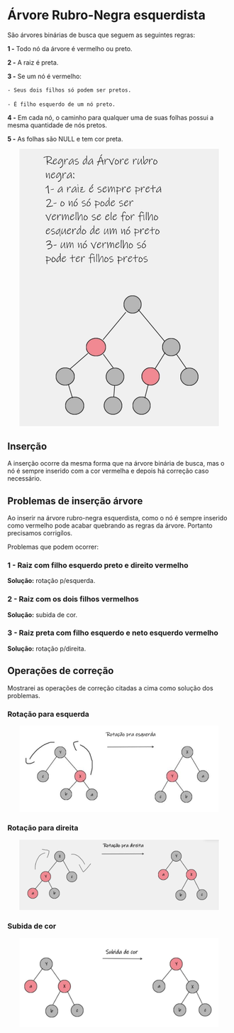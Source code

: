 # Árvore Rubro-Negra esquerdista

São árvores binárias de busca que seguem as seguintes regras:

**1 -** Todo nó da árvore é vermelho ou preto.

**2 -** A raiz é preta.

**3 -** Se um nó é vermelho:

    - Seus dois filhos só podem ser pretos.

    - É filho esquerdo de um nó preto.

**4 -** Em cada nó, o caminho para qualquer uma de suas folhas possui a mesma quantidade de nós pretos.

**5 -** As folhas são NULL e tem cor preta.

<p align="center">
<img src="/assets/arvoreRubro.jpeg" width="450" />
</p>

## Inserção

A inserção ocorre da mesma forma que na árvore binária de busca, mas o nó é sempre inserido com a cor vermelha e depois há correção caso necessário.

## Problemas de inserção árvore

Ao inserir na árvore rubro-negra esquerdista, como o nó é sempre inserido como vermelho pode acabar quebrando as regras da árvore. Portanto precisamos corrigílos.

Problemas que podem ocorrer:

### 1 - Raiz com filho esquerdo preto e direito vermelho

**Solução:** rotação p/esquerda.

### 2 - Raiz com os dois filhos vermelhos

**Solução:** subida de cor.

### 3 - Raiz preta com filho esquerdo e neto esquerdo vermelho

**Solução:** rotação p/direita.

## Operações  de correção

Mostrarei as operações de correção citadas a cima como solução dos problemas.

### Rotação para esquerda

<p align="center">
<img src="/assets/rotacaoEsquerda.jpeg" width="450" />
</p>

### Rotação para direita

<p align="center">
<img src="/assets/rotacaoDireita.jpeg" width="450" />
</p>

### Subida de cor 

<p align="center">
<img src="/assets/subidaCor.jpeg" width="450" />
</p>